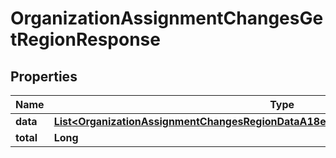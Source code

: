 

# OrganizationAssignmentChangesGetRegionResponse


## Properties

| Name | Type | Description | Notes |
|------------ | ------------- | ------------- | -------------|
|**data** | [**List&lt;OrganizationAssignmentChangesRegionDataA18edb56aca0100006997e68e5780373&gt;**](OrganizationAssignmentChangesRegionDataA18edb56aca0100006997e68e5780373.md) |  |  [optional] |
|**total** | **Long** |  |  [optional] |



